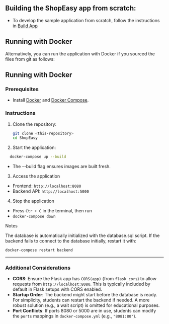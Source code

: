 ## Building the ShopEasy app from scratch:

- To develop the sample application from scratch, follow the instructions in [Build App](BuildApp.md)
  
## Running with Docker

Alternatively, you can run the application with Docker if you sourced the files from git as follows:

## Running with Docker

### Prerequisites
- Install [Docker](https://docs.docker.com/get-docker/) and [Docker Compose](https://docs.docker.com/compose/install/).

### Instructions
1. Clone the repository:
   ```bash
   git clone <this-repository>
   cd ShopEasy
   ```

2. Start the application:
  ```bash
    docker-compose up --build
  ```
  - The --build flag ensures images are built fresh.

3. Access the application
  - Frontend: `http://localhost:8080`
  - Backend API: `http://localhost:5000`

4. Stop the application
  - Press `Ctr + C` in the terminal, then run
  - `docker-compose down`
  

Notes

The database is automatically initialized with the database.sql script.
If the backend fails to connect to the database initially, restart it with:

```bash
docker-compose restart backend
```


---

### Additional Considerations

- **CORS**: Ensure the Flask app has `CORS(app)` (from `flask_cors`) to allow requests from `http://localhost:8080`. This is typically included by default in Flask setups with CORS enabled.
- **Startup Order**: The backend might start before the database is ready. For simplicity, students can restart the backend if needed. A more robust solution (e.g., a wait script) is omitted for educational purposes.
- **Port Conflicts**: If ports 8080 or 5000 are in use, students can modify the `ports` mappings in `docker-compose.yml` (e.g., `"8081:80"`).

